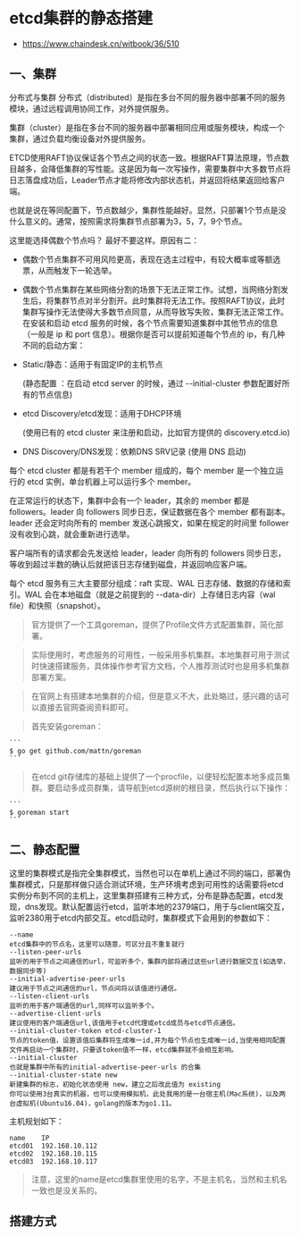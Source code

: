 # etcd集群的静态搭建
* https://www.chaindesk.cn/witbook/36/510

## 一、集群
分布式与集群 分布式（distributed）是指在多台不同的服务器中部署不同的服务模块，通过远程调用协同工作，对外提供服务。

集群（cluster）是指在多台不同的服务器中部署相同应用或服务模块，构成一个集群，通过负载均衡设备对外提供服务。

ETCD使用RAFT协议保证各个节点之间的状态一致。根据RAFT算法原理，节点数目越多，会降低集群的写性能。这是因为每一次写操作，需要集群中大多数节点将日志落盘成功后，Leader节点才能将修改内部状态机，并返回将结果返回给客户端。

也就是说在等同配置下，节点数越少，集群性能越好。显然，只部署1个节点是没什么意义的。通常，按照需求将集群节点部署为3，5，7，9个节点。

这里能选择偶数个节点吗？ 最好不要这样。原因有二：

- 偶数个节点集群不可用风险更高，表现在选主过程中，有较大概率或等额选票，从而触发下一轮选举。
- 偶数个节点集群在某些网络分割的场景下无法正常工作。试想，当网络分割发生后，将集群节点对半分割开。此时集群将无法工作。按照RAFT协议，此时集群写操作无法使得大多数节点同意，从而导致写失败，集群无法正常工作。
在安装和启动 etcd 服务的时候，各个节点需要知道集群中其他节点的信息（一般是 ip 和 port 信息）。根据你是否可以提前知道每个节点的 ip，有几种不同的启动方案：

- Static/静态：适用于有固定IP的主机节点

    (静态配置 ：在启动 etcd server 的时候，通过 --initial-cluster 参数配置好所有的节点信息)

- etcd Discovery/etcd发现：适用于DHCP环境

    (使用已有的 etcd cluster 来注册和启动，比如官方提供的 discovery.etcd.io)

- DNS Discovery/DNS发现：依赖DNS SRV记录
    (使用 DNS 启动)

每个 etcd cluster 都是有若干个 member 组成的，每个 member 是一个独立运行的 etcd 实例，单台机器上可以运行多个 member。

在正常运行的状态下，集群中会有一个 leader，其余的 member 都是 followers。leader 向 followers 同步日志，保证数据在各个 member 都有副本。leader 还会定时向所有的 member 发送心跳报文，如果在规定的时间里 follower 没有收到心跳，就会重新进行选举。

客户端所有的请求都会先发送给 leader，leader 向所有的 followers 同步日志，等收到超过半数的确认后就把该日志存储到磁盘，并返回响应客户端。

每个 etcd 服务有三大主要部分组成：raft 实现、WAL 日志存储、数据的存储和索引。WAL 会在本地磁盘（就是之前提到的 --data-dir）上存储日志内容（wal file）和快照（snapshot）。

> 官方提供了一个工具goreman，提供了Profile文件方式配置集群，简化部署。

> 实际使用时，考虑服务的可用性，一般采用多机集群。本地集群可用于测试时快速搭建服务，具体操作参考官方文档，个人推荐测试时也是用多机集群部署方案。

> 在官网上有搭建本地集群的介绍，但是意义不大，此处略过，感兴趣的话可以直接去官网查阅资料即可。

> 首先安装goreman：

    ```
    $ go get github.com/mattn/goreman
    ```
> 在etcd git存储库的基础上提供了一个procfile，以便轻松配置本地多成员集群。要启动多成员群集，请导航到etcd源树的根目录，然后执行以下操作：

    ```
    $ goreman start
    ``` 
## 二、静态配置
这里的集群模式是指完全集群模式，当然也可以在单机上通过不同的端口，部署伪集群模式，只是那样做只适合测试环境，生产环境考虑到可用性的话需要将etcd实例分布到不同的主机上，这里集群搭建有三种方式，分布是静态配置，etcd发现，dns发现。默认配置运行etcd，监听本地的2379端口，用于与client端交互，监听2380用于etcd内部交互。etcd启动时，集群模式下会用到的参数如下：
```
--name
etcd集群中的节点名，这里可以随意，可区分且不重复就行
--listen-peer-urls
监听的用于节点之间通信的url，可监听多个，集群内部将通过这些url进行数据交互(如选举，数据同步等)
--initial-advertise-peer-urls
建议用于节点之间通信的url，节点间将以该值进行通信。
--listen-client-urls
监听的用于客户端通信的url,同样可以监听多个。
--advertise-client-urls
建议使用的客户端通信url,该值用于etcd代理或etcd成员与etcd节点通信。
--initial-cluster-token etcd-cluster-1
节点的token值，设置该值后集群将生成唯一id,并为每个节点也生成唯一id,当使用相同配置文件再启动一个集群时，只要该token值不一样，etcd集群就不会相互影响。
--initial-cluster
也就是集群中所有的initial-advertise-peer-urls 的合集
--initial-cluster-state new
新建集群的标志，初始化状态使用 new，建立之后改此值为 existing
你可以使用3台真实的机器，也可以使用模拟机，此处我用的是一台宿主机(Mac系统)，以及两台虚拟机(Ubuntu16.04)，golang的版本为go1.11。
```
主机规划如下：
```
name	IP
etcd01	192.168.10.112
etcd02	192.168.10.115
etcd03	192.168.10.117
```
> 注意，这里的name是etcd集群里使用的名字，不是主机名，当然和主机名一致也是没关系的。

## 搭建方式